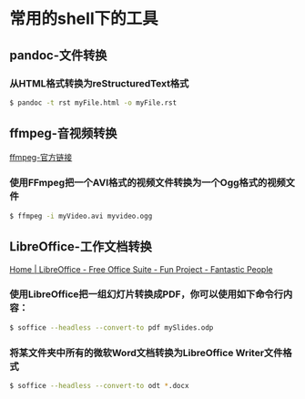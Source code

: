 # 常用的shell下的工具
## pandoc-文件转换
### 从HTML格式转换为reStructuredText格式
```bash
$ pandoc -t rst myFile.html -o myFile.rst
```


## ffmpeg-音视频转换
[ffmpeg-官方链接](https://ffmpeg.org/ffmpeg.html)
### 使用FFmpeg把一个AVI格式的视频文件转换为一个Ogg格式的视频文件
```bash
$ ffmpeg -i myVideo.avi myvideo.ogg
```


## LibreOffice-工作文档转换
[Home | LibreOffice - Free Office Suite - Fun Project - Fantastic People](http://libreoffice.org/)
### 使用LibreOffice把一组幻灯片转换成PDF，你可以使用如下命令行内容：
```bash
$ soffice --headless --convert-to pdf mySlides.odp
```

### 将某文件夹中所有的微软Word文档转换为LibreOffice Writer文件格式
```bash
$ soffice --headless --convert-to odt *.docx
```
